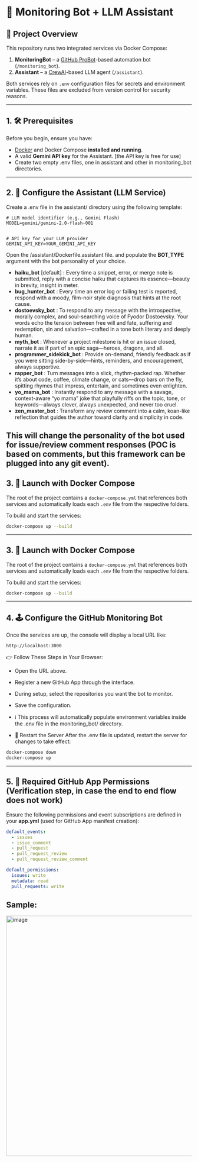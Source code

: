 # 🤖 Monitoring Bot + LLM Assistant

## 🧩 Project Overview

This repository runs two integrated services via Docker Compose:

1. **MonitoringBot** – a [GitHub ProBot](https://probot.github.io/)-based automation bot (`/monitoring_bot`).
2. **Assistant** – a [CrewAI](https://www.crewai.com/)-based LLM agent (`/assistant`).

Both services rely on `.env` configuration files for secrets and environment variables. These files are excluded from version control for security reasons.

---

## 1. 🛠️ Prerequisites

Before you begin, ensure you have:

- [Docker](https://docs.docker.com/get-docker/) and Docker Compose **installed and running**.
- A valid **Gemini API key** for the Assistant. [the API key is free for use]
- Create two empty .env files, one in assistant and other in monitoring_bot directories.

---

## 2. 🧠 Configure the Assistant (LLM Service)
Create a .env file in the assistant/ directory using the following template:

```dotenv
# LLM model identifier (e.g., Gemini Flash)
MODEL=gemini/gemini-2.0-flash-001


# API key for your LLM provider
GEMINI_API_KEY=YOUR_GEMINI_API_KEY
```

Open the /assistant/Dockerfile.assistant file. and populate the **BOT_TYPE** argument with the bot personality of your choice.
- **haiku_bot** [default] :
  Every time a snippet, error, or merge note is submitted, reply with a concise haiku that captures its essence—beauty in brevity, insight in meter.
- **bug_hunter_bot** :
  Every time an error log or failing test is reported, respond with a moody, film-noir style diagnosis that hints at the root cause.
- **dostoevsky_bot** : 
  To respond to any message with the introspective, morally complex, and soul-searching voice of Fyodor Dostoevsky. Your words echo the tension between free will and fate, suffering and redemption, sin and salvation—crafted in a tone both literary and deeply human.
- **myth_bot** : 
  Whenever a project milestone is hit or an issue closed, narrate it as if part of an epic saga—heroes, dragons, and all.
- **programmer_sidekick_bot** : 
  Provide on-demand, friendly feedback as if you were sitting side-by-side—hints, reminders, and encouragement, always supportive.
- **rapper_bot** : 
  Turn messages into a slick, rhythm-packed rap. Whether it’s about code, coffee, climate change, or cats—drop bars on the fly, spitting rhymes that impress, entertain, and sometimes even enlighten.
- **yo_mama_bot** : 
  Instantly respond to any message with a savage, context-aware “yo mama” joke that playfully riffs on the topic, tone, or keywords—always clever, always unexpected, and never too cruel.
- **zen_master_bot** : 
  Transform any review comment into a calm, koan-like reflection that guides the author toward clarity and simplicity in code.

This will change the personality of the bot **used for issue/review comment responses** (POC is based on comments, but this framework can be plugged into any git event).
---

## 3. 🚀 Launch with Docker Compose

The root of the project contains a `docker-compose.yml` that references both services and automatically loads each `.env` file from the respective folders.

To build and start the services:

```bash
docker-compose up --build
```
---

## 3. 🚀 Launch with Docker Compose

The root of the project contains a `docker-compose.yml` that references both services and automatically loads each `.env` file from the respective folders.

To build and start the services:

```bash
docker-compose up --build
```
---

## 4. 🕹️ Configure the GitHub Monitoring Bot
Once the services are up, the console will display a local URL like:

```arduino
http://localhost:3000
```
👉 Follow These Steps in Your Browser:
- Open the URL above.

- Register a new GitHub App through the interface.
- During setup, select the repositories you want the bot to monitor.
- Save the configuration.
- ℹ️ This process will automatically populate environment variables inside the .env file in the monitoring_bot/ directory.
- 🔄 Restart the Server
After the .env file is updated, restart the server for changes to take effect:

```bash
docker-compose down
docker-compose up
```
---

## 5. 🔐 Required GitHub App Permissions (Verification step, in case the end to end flow does not work)
Ensure the following permissions and event subscriptions are defined in your **app.yml** (used for GitHub App manifest creation):

```yaml
default_events:
  - issues
  - issue_comment
  - pull_request
  - pull_request_review
  - pull_request_review_comment

default_permissions:
  issues: write
  metadata: read
  pull_requests: write
```
## Sample:
<img width="976" height="650" alt="image" src="https://github.com/user-attachments/assets/4f354849-4efd-4d37-b882-362740030908" />

